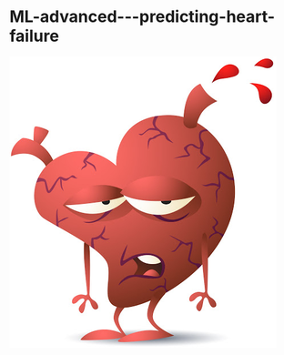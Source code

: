 # ML-advanced---predicting-heart-failure
![image](https://github.com/shikha55/ML-advanced---predicting-heart-disease/blob/main/heart%20failure.jpg?raw=true)
